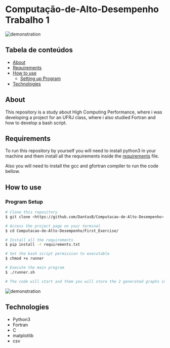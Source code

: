 # Computação-de-Alto-Desempenho Trabalho 1

![demonstration](https://cdn.discordapp.com/attachments/499753935754756098/832409443785375794/unknown.png)

## Tabela de conteúdos

<!--ts-->
   * [About](#about)
   * [Requirements](#requirements)
   * [How to use](#how-to-use)
      * [Setting up Program](#program-setup)
   * [Technologies](#technologies)
<!--te-->

## About

This repository is a study about High Computing Performance, where i was developing a project for an UFRJ class, where i also studied Fortran and how to develop a bash script.

## Requirements

To run this repository by yourself you will need to install python3 in your machine and them install all the requirements inside the [requirements](requirements.txt) file.

Also you will need to install the gcc and gfortran compiler to run the code bellow.

## How to use

### Program Setup

```bash
# Clone this repository
$ git clone <https://github.com/DantasB/Computacao-de-Alto-Desempenho>

# Access the project page on your terminal
$ cd Computacao-de-Alto-Desempenho/First_Exercise/

# Install all the requirements
$ pip install -r requirements.txt

# Set the bash script permission to executable
$ chmod +x runner

# Execute the main program
$ ./runner.sh

# The code will start and them you will store the 2 generated graphs in the image_files folder 
```
![demonstration](https://cdn.discordapp.com/attachments/499753935754756098/832410942033756191/unknown.png)


## Technologies

* Python3
* Fortran
* C
* matplotlib
* csv

